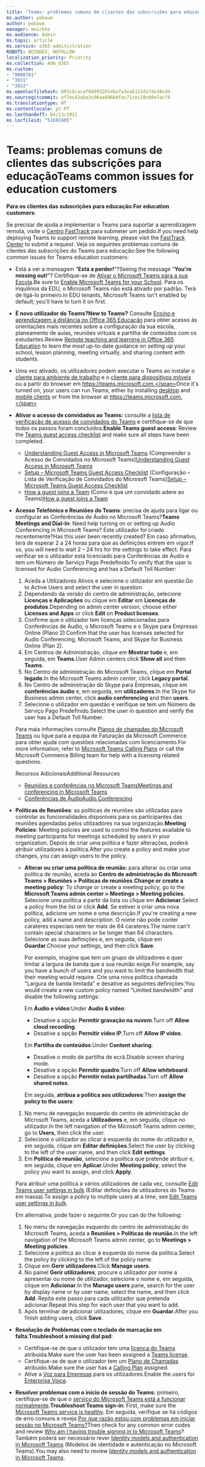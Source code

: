 ```yaml
---
title: 'Teams: problemas comuns de clientes das subscrições para educação'
ms.author: pebaum
author: pebaum
manager: mnirkhe
ms.audience: Admin
ms.topic: article
ms.service: o365-administration
ROBOTS: NOINDEX, NOFOLLOW
localization_priority: Priority
ms.collection: Adm_O365
ms.custom:
- "9000701"
- "3831"
- "3832"
ms.openlocfilehash: 893c8cacaf089932014ba7a3ea6122d17da38cdd
ms.sourcegitcommit: ef7ec42aba3c06aa8966dfac71cec18c08e7acf8
ms.translationtype: HT
ms.contentlocale: pt-PT
ms.lasthandoff: 04/13/2021
ms.locfileid: "51692405"
---
```

# <a name="teams-common-issues-for-education-customers"></a><span data-ttu-id="6bdfe-102">Teams: problemas comuns de clientes das subscrições para educação</span><span class="sxs-lookup"><span data-stu-id="6bdfe-102">Teams common issues for education customers</span></span>

<span data-ttu-id="6bdfe-103">**Para os clientes das subscrições para educação:**</span><span class="sxs-lookup"><span data-stu-id="6bdfe-103">**For education customers**:</span></span>

<span data-ttu-id="6bdfe-104">Se precisar de ajuda a implementar o Teams para suportar a aprendizagem remota, visite o [Centro FastTrack](https://www.microsoft.com/fasttrack) para submeter um pedido.</span><span class="sxs-lookup"><span data-stu-id="6bdfe-104">If you need help deploying Teams to support remote learning, please visit the [FastTrack Center](https://www.microsoft.com/fasttrack) to submit a request.</span></span> <span data-ttu-id="6bdfe-105">Veja os seguintes problemas comuns de clientes das subscrições do Teams para educação:</span><span class="sxs-lookup"><span data-stu-id="6bdfe-105">See the following common issues for Teams education customers:</span></span>

- <span data-ttu-id="6bdfe-106">Está a ver a mensagem "**Está a perder!**"?</span><span class="sxs-lookup"><span data-stu-id="6bdfe-106">Seeing the message "**You're missing out!**"?</span></span> <span data-ttu-id="6bdfe-107">Certifique-se de [Ativar o Microsoft Teams para a sua Escola](https://docs.microsoft.com/microsoft-365/education/intune-edu-trial/enable-microsoft-teams).</span><span class="sxs-lookup"><span data-stu-id="6bdfe-107">Be sure to [Enable Microsoft Teams for your School](https://docs.microsoft.com/microsoft-365/education/intune-edu-trial/enable-microsoft-teams).</span></span> <span data-ttu-id="6bdfe-108">Para os inquilinos da EDU, o Microsoft Teams não está ativado por padrão. Terá de ligá-lo primeiro.</span><span class="sxs-lookup"><span data-stu-id="6bdfe-108">In EDU tenants, Microsoft Teams isn't enabled by default; you'll have to turn it on first.</span></span>

- <span data-ttu-id="6bdfe-109">**É novo utilizador do Teams?**</span><span class="sxs-lookup"><span data-stu-id="6bdfe-109">**New to Teams?**</span></span> <span data-ttu-id="6bdfe-110">Consulte [Ensino e aprendizagem à distância no Office 365 Educação](https://support.office.com/article/remote-teaching-and-learning-in-office-365-education-f651ccae-7b65-478b-8366-51bb884025c4) para obter acesso às orientações mais recentes sobre a configuração da sua escola, planeamento de aulas, reuniões virtuais e partilha de conteúdos com os estudantes.</span><span class="sxs-lookup"><span data-stu-id="6bdfe-110">Review [Remote teaching and learning in Office 365 Education](https://support.office.com/article/remote-teaching-and-learning-in-office-365-education-f651ccae-7b65-478b-8366-51bb884025c4) to learn the most up-to-date guidance on setting up your school, lesson planning, meeting virtually, and sharing content with students.</span></span>

- <span data-ttu-id="6bdfe-111">Uma vez ativado, os utilizadores podem executar o Teams ao instalar o [cliente para ambiente de trabalho](https://docs.microsoft.com/MicrosoftTeams/get-clients#desktop-client) e o [cliente para dispositivos móveis](https://docs.microsoft.com/MicrosoftTeams/get-clients#mobile-clients) ou a partir do browser em https://teams.microsoft.com.</span><span class="sxs-lookup"><span data-stu-id="6bdfe-111">Once it's turned on, your users can run Teams, either by installing [desktop](https://docs.microsoft.com/MicrosoftTeams/get-clients#desktop-client) and [mobile clients](https://docs.microsoft.com/MicrosoftTeams/get-clients#mobile-clients) or from the browser at https://teams.microsoft.com.</span></span>

- <span data-ttu-id="6bdfe-112">**Ativar o acesso de convidados ao Teams:** consulte a [lista de verificação de acesso de convidados do Teams](https://docs.microsoft.com/microsoftteams/guest-access-checklist) e certifique-se de que todos os passos foram concluídos.</span><span class="sxs-lookup"><span data-stu-id="6bdfe-112">**Enable Teams guest access**: Review the [Teams guest access checklist](https://docs.microsoft.com/microsoftteams/guest-access-checklist) and make sure all steps have been completed.</span></span>
    - <span data-ttu-id="6bdfe-113">[Understanding Guest Access in Microsoft Teams](https://docs.microsoft.com/microsoftteams/guest-access) (Compreender o Acesso de Convidados no Microsoft Teams)</span><span class="sxs-lookup"><span data-stu-id="6bdfe-113">[Understanding Guest Access in Microsoft Teams](https://docs.microsoft.com/microsoftteams/guest-access)</span></span>
    - <span data-ttu-id="6bdfe-114">[Setup – Microsoft Teams Guest Access Checklist](https://docs.microsoft.com/microsoftteams/guest-access-checklist) (Configuração – Lista de Verificação de Convidados do Microsoft Teams)</span><span class="sxs-lookup"><span data-stu-id="6bdfe-114">[Setup – Microsoft Teams Guest Access Checklist](https://docs.microsoft.com/microsoftteams/guest-access-checklist)</span></span>
    - <span data-ttu-id="6bdfe-115">[How a guest joins a Team](https://docs.microsoft.com/microsoftteams/guest-joins) (Como é que um convidado adere ao Teams)</span><span class="sxs-lookup"><span data-stu-id="6bdfe-115">[How a guest joins a Team](https://docs.microsoft.com/microsoftteams/guest-joins)</span></span>

- <span data-ttu-id="6bdfe-116">**Acesso Telefónico e Reuniões do Teams**: precisa de ajuda para ligar ou configurar as Conferências de Áudio no Microsoft Teams?</span><span class="sxs-lookup"><span data-stu-id="6bdfe-116">**Teams Meetings and Dial-In**: Need help turning on or setting up Audio Conferencing in Microsoft Teams?</span></span> <span data-ttu-id="6bdfe-117">Este utilizador foi criado recentemente?</span><span class="sxs-lookup"><span data-stu-id="6bdfe-117">Has this user been recently created?</span></span> <span data-ttu-id="6bdfe-118">Em caso afirmativo, terá de esperar 2 a 24 horas para que as definições entrem em vigor.</span><span class="sxs-lookup"><span data-stu-id="6bdfe-118">If so, you will need to wait 2 – 24 hrs for the settings to take effect.</span></span> <span data-ttu-id="6bdfe-119">Para verificar se o utilizador está licenciado para Conferências de Áudio e tem um Número de Serviço Pago Predefinido:</span><span class="sxs-lookup"><span data-stu-id="6bdfe-119">To verify that the user is licensed for Audio Conferencing and has a Default Toll Number:</span></span>
    1. <span data-ttu-id="6bdfe-120">Aceda a Utilizadores Ativos e selecione o utilizador em questão.</span><span class="sxs-lookup"><span data-stu-id="6bdfe-120">Go to Active Users and select the user in question.</span></span>
    2. <span data-ttu-id="6bdfe-121">Dependendo da versão do centro de administração, selecione **Licenças e Aplicações** ou clique em **Editar** em **Licenças de produtos**.</span><span class="sxs-lookup"><span data-stu-id="6bdfe-121">Depending on admin center version, choose either **Licenses and Apps** or click **Edit** on **Product licenses**.</span></span>
    3. <span data-ttu-id="6bdfe-122">Confirme que o utilizador tem licenças selecionadas para Conferências de Áudio, o Microsoft Teams e o Skype para Empresas Online (Plano 2).</span><span class="sxs-lookup"><span data-stu-id="6bdfe-122">Confirm that the user has licenses selected for Audio Conferencing, Microsoft Teams, and Skype for Business Online (Plan 2).</span></span>
    4. <span data-ttu-id="6bdfe-123">Em Centros de Administração, clique em **Mostrar tudo** e, em seguida, em **Teams**.</span><span class="sxs-lookup"><span data-stu-id="6bdfe-123">User Admin centers click **Show all** and then **Teams**.</span></span>
    5. <span data-ttu-id="6bdfe-124">No Centro de administração do Microsoft Teams, clique em **Portal legado**.</span><span class="sxs-lookup"><span data-stu-id="6bdfe-124">In the Microsoft Teams admin center, click **Legacy portal**.</span></span>
    6. <span data-ttu-id="6bdfe-125">No Centro de administração do Skype para Empresas, clique em **conferências áudio** e, em seguida, em **utilizadores**.</span><span class="sxs-lookup"><span data-stu-id="6bdfe-125">In the Skype for Business admin center, click **audio conferencing** and then **users**.</span></span>
    7. <span data-ttu-id="6bdfe-126">Selecione o utilizador em questão e verifique se tem um Número de Serviço Pago Predefinido.</span><span class="sxs-lookup"><span data-stu-id="6bdfe-126">Select the user in question and verify the user has a Default Toll Number.</span></span>

    <span data-ttu-id="6bdfe-127">Para mais informações consulte [Planos de chamadas do Microsoft Teams](https://docs.microsoft.com/microsoftteams/calling-plans-for-office-365) ou ligue para a equipa de Faturação da Microsoft Commerce para obter ajuda com questões relacionadas com licenciamento.</span><span class="sxs-lookup"><span data-stu-id="6bdfe-127">For more information, refer to [Microsoft Teams Calling Plans](https://docs.microsoft.com/microsoftteams/calling-plans-for-office-365) or call the Microsoft Commerce Billing team for help with a licensing related questions.</span></span>

    <span data-ttu-id="6bdfe-128">Recursos Adicionais</span><span class="sxs-lookup"><span data-stu-id="6bdfe-128">Additional Resources</span></span>

    - [<span data-ttu-id="6bdfe-129">Reuniões e conferências no Microsoft Teams</span><span class="sxs-lookup"><span data-stu-id="6bdfe-129">Meetings and conferencing in Microsoft Teams</span></span>](https://docs.microsoft.com/microsoftteams/deploy-meetings-microsoft-teams-landing-page)
    - [<span data-ttu-id="6bdfe-130">Conferências de Áudio</span><span class="sxs-lookup"><span data-stu-id="6bdfe-130">Audio Conferencing</span></span>](https://docs.microsoft.com/microsoftteams/audio-conferencing-in-office-365)

- <span data-ttu-id="6bdfe-131">**Políticas de Reuniões**: as políticas de reuniões são utilizadas para controlar as funcionalidades disponíveis para os participantes das reuniões agendadas pelos utilizadores na sua organização.</span><span class="sxs-lookup"><span data-stu-id="6bdfe-131">**Meeting Policies**: Meeting policies are used to control the features available to meeting participants for meetings scheduled by users in your organization.</span></span> <span data-ttu-id="6bdfe-132">Depois de criar uma política e fazer alterações, poderá atribuir utilizadores à política.</span><span class="sxs-lookup"><span data-stu-id="6bdfe-132">After you create a policy and make your changes, you can assign users to the policy.</span></span>

    - <span data-ttu-id="6bdfe-133">**Alterar ou criar uma política de reunião**: para alterar ou criar uma política de reunião, aceda ao **Centro de administração do Microsoft Teams > Reuniões > Políticas de reuniões**.</span><span class="sxs-lookup"><span data-stu-id="6bdfe-133">**Change or create a meeting policy**: To change or create a meeting policy, go to the **Microsoft Teams admin center > Meetings > Meeting policies**.</span></span> <span data-ttu-id="6bdfe-134">Selecione uma política a partir da lista ou clique em **Adicionar**.</span><span class="sxs-lookup"><span data-stu-id="6bdfe-134">Select a policy from the list or click **Add**.</span></span> <span data-ttu-id="6bdfe-135">Se estiver a criar uma nova política, adicione um nome e uma descrição.</span><span class="sxs-lookup"><span data-stu-id="6bdfe-135">If you're creating a new policy, add a name and description.</span></span> <span data-ttu-id="6bdfe-136">O nome não pode conter carateres especiais nem ter mais de 64 carateres.</span><span class="sxs-lookup"><span data-stu-id="6bdfe-136">The name can't contain special characters or be longer than 64 characters.</span></span> <span data-ttu-id="6bdfe-137">Selecione as suas definições e, em seguida, clique em **Guardar**.</span><span class="sxs-lookup"><span data-stu-id="6bdfe-137">Choose your settings, and then click **Save**.</span></span> 
    
        <span data-ttu-id="6bdfe-138">Por exemplo, imagine que tem um grupo de utilizadores e quer limitar a largura de banda que a sua reunião exige.</span><span class="sxs-lookup"><span data-stu-id="6bdfe-138">For example, say you have a bunch of users and you want to limit the bandwidth that their meeting would require.</span></span> <span data-ttu-id="6bdfe-139">Crie uma nova política chamada "Largura de banda limitada" e desative as seguintes definições:</span><span class="sxs-lookup"><span data-stu-id="6bdfe-139">You would create a new custom policy named "Limited bandwidth" and disable the following settings:</span></span>

        <span data-ttu-id="6bdfe-140">Em **Áudio e vídeo**:</span><span class="sxs-lookup"><span data-stu-id="6bdfe-140">Under **Audio & video**:</span></span>
        - <span data-ttu-id="6bdfe-141">Desative a opção **Permitir gravação na nuvem**.</span><span class="sxs-lookup"><span data-stu-id="6bdfe-141">Turn off **Allow cloud recording**.</span></span>
        - <span data-ttu-id="6bdfe-142">Desative a opção **Permitir vídeo IP**.</span><span class="sxs-lookup"><span data-stu-id="6bdfe-142">Turn off **Allow IP video**.</span></span>

        <span data-ttu-id="6bdfe-143">Em **Partilha de conteúdos**:</span><span class="sxs-lookup"><span data-stu-id="6bdfe-143">Under **Content sharing**:</span></span>

        - <span data-ttu-id="6bdfe-144">Desative o modo de partilha de ecrã.</span><span class="sxs-lookup"><span data-stu-id="6bdfe-144">Disable screen sharing mode.</span></span>
        - <span data-ttu-id="6bdfe-145">Desative a opção **Permitir quadro**.</span><span class="sxs-lookup"><span data-stu-id="6bdfe-145">Turn off **Allow whiteboard**.</span></span>
        - <span data-ttu-id="6bdfe-146">Desative a opção **Permitir notas partilhadas**.</span><span class="sxs-lookup"><span data-stu-id="6bdfe-146">Turn off **Allow shared notes**.</span></span>

        <span data-ttu-id="6bdfe-147">Em seguida, **atribua a política aos utilizadores**:</span><span class="sxs-lookup"><span data-stu-id="6bdfe-147">Then **assign the policy to the users**:</span></span>

    1. <span data-ttu-id="6bdfe-148">No menu de navegação esquerdo do centro de administração do Microsoft Teams, aceda a **Utilizadores** e, em seguida, clique no utilizador.</span><span class="sxs-lookup"><span data-stu-id="6bdfe-148">In the left navigation of the Microsoft Teams admin center, go to **Users**, then click the user.</span></span>
    2. <span data-ttu-id="6bdfe-149">Selecione o utilizador ao clicar à esquerda do nome do utilizador e, em seguida, clique em **Editar definições**.</span><span class="sxs-lookup"><span data-stu-id="6bdfe-149">Select the user by clicking to the left of the user name, and then click **Edit settings**.</span></span>
    3. <span data-ttu-id="6bdfe-150">Em **Política de reunião**, selecione a política que pretende atribuir e, em seguida, clique em **Aplicar**.</span><span class="sxs-lookup"><span data-stu-id="6bdfe-150">Under **Meeting policy**, select the policy you want to assign, and click **Apply**.</span></span>

    <span data-ttu-id="6bdfe-151">Para atribuir uma política a vários utilizadores de cada vez, consulte [Edit Teams user settings in bulk](https://docs.microsoft.com/microsoftteams/edit-user-settings-in-bulk) (Editar definições de utilizadores do Teams em massa).</span><span class="sxs-lookup"><span data-stu-id="6bdfe-151">To assign a policy to multiple users at a time, see [Edit Teams user settings in bulk](https://docs.microsoft.com/microsoftteams/edit-user-settings-in-bulk).</span></span>

    <span data-ttu-id="6bdfe-152">Em alternativa, pode fazer o seguinte:</span><span class="sxs-lookup"><span data-stu-id="6bdfe-152">Or you can do the following:</span></span>
    1. <span data-ttu-id="6bdfe-153">No menu de navegação esquerdo do centro de administração do Microsoft Teams, aceda a **Reuniões > Políticas de reunião**.</span><span class="sxs-lookup"><span data-stu-id="6bdfe-153">In the left navigation of the Microsoft Teams admin center, go to **Meetings > Meeting policies**.</span></span>
    2. <span data-ttu-id="6bdfe-154">Selecione a política ao clicar à esquerda do nome da política.</span><span class="sxs-lookup"><span data-stu-id="6bdfe-154">Select the policy by clicking to the left of the policy name.</span></span>
    3. <span data-ttu-id="6bdfe-155">Clique em **Gerir utilizadores**.</span><span class="sxs-lookup"><span data-stu-id="6bdfe-155">Click **Manage users**.</span></span>
    4. <span data-ttu-id="6bdfe-156">No painel **Gerir utilizadores**, procure o utilizador por nome a apresentar ou nome de utilizador, selecione o nome e, em seguida, clique em **Adicionar**.</span><span class="sxs-lookup"><span data-stu-id="6bdfe-156">In the **Manage users** pane, search for the user by display name or by user name, select the name, and then click **Add**.</span></span> <span data-ttu-id="6bdfe-157">Repita este passo para cada utilizador que pretenda adicionar.</span><span class="sxs-lookup"><span data-stu-id="6bdfe-157">Repeat this step for each user that you want to add.</span></span>
    5. <span data-ttu-id="6bdfe-158">Após terminar de adicionar utilizadores, clique em **Guardar**.</span><span class="sxs-lookup"><span data-stu-id="6bdfe-158">After you finish adding users, click **Save**.</span></span>

- <span data-ttu-id="6bdfe-159">**Resolução de Problemas com o teclado de marcação em falta**:</span><span class="sxs-lookup"><span data-stu-id="6bdfe-159">**Troubleshoot a missing dial pad**:</span></span>
    - <span data-ttu-id="6bdfe-160">Certifique-se de que o utilizador tem uma [licença do Teams](https://docs.microsoft.com/MicrosoftTeams/assign-teams-licenses) atribuída.</span><span class="sxs-lookup"><span data-stu-id="6bdfe-160">Make sure the user has been assigned a [Teams license](https://docs.microsoft.com/MicrosoftTeams/assign-teams-licenses).</span></span>
    - <span data-ttu-id="6bdfe-161">Certifique-se de que o utilizador tem um [Plano de Chamadas](https://docs.microsoft.com/MicrosoftTeams/calling-plan-landing-page) atribuído.</span><span class="sxs-lookup"><span data-stu-id="6bdfe-161">Make sure the user has a [Calling Plan](https://docs.microsoft.com/MicrosoftTeams/calling-plan-landing-page) assigned.</span></span>
    - <span data-ttu-id="6bdfe-162">Ative a [Voz para Empresas](https://docs.microsoft.com/skypeforbusiness/skype-for-business-hybrid-solutions/plan-your-phone-system-cloud-pbx-solution/enable-users-for-enterprise-voice-online-and-phone-system-voicemail#to-enable-your-users-for-phone-system-in-office-365-voice-and-voicemail) para os utilizadores.</span><span class="sxs-lookup"><span data-stu-id="6bdfe-162">Enable the users for [Enterprise Voice](https://docs.microsoft.com/skypeforbusiness/skype-for-business-hybrid-solutions/plan-your-phone-system-cloud-pbx-solution/enable-users-for-enterprise-voice-online-and-phone-system-voicemail#to-enable-your-users-for-phone-system-in-office-365-voice-and-voicemail).</span></span>

- <span data-ttu-id="6bdfe-163">**Resolver problemas com o início de sessão do Teams:** primeiro, certifique-se de que o [serviço do Microsoft Teams está a funcionar normalmente](https://admin.microsoft.com/Adminportal/Home?source=applauncher#/servicehealth).</span><span class="sxs-lookup"><span data-stu-id="6bdfe-163">**Troubleshoot Teams sign-in**: First, make sure the [Microsoft Teams service is healthy](https://admin.microsoft.com/Adminportal/Home?source=applauncher#/servicehealth).</span></span> <span data-ttu-id="6bdfe-164">Em seguida, verifique se há códigos de erro comuns e reveja [Por que razão estou com problemas em iniciar sessão no Microsoft Teams?](https://support.office.com/article/a02f683b-61a3-4008-9447-ee60c5593b0f)</span><span class="sxs-lookup"><span data-stu-id="6bdfe-164">Then check for any common error codes and review [Why am I having trouble signing in to Microsoft Teams](https://support.office.com/article/a02f683b-61a3-4008-9447-ee60c5593b0f)?</span></span> <span data-ttu-id="6bdfe-165">Também poderá ser necessário rever [Identity models and authentication in Microsoft Teams](https://docs.microsoft.com/MicrosoftTeams/identify-models-authentication) (Modelos de identidade e autenticação no Microsoft Teams).</span><span class="sxs-lookup"><span data-stu-id="6bdfe-165">You may also need to review [Identity models and authentication in Microsoft Teams](https://docs.microsoft.com/MicrosoftTeams/identify-models-authentication).</span></span>
